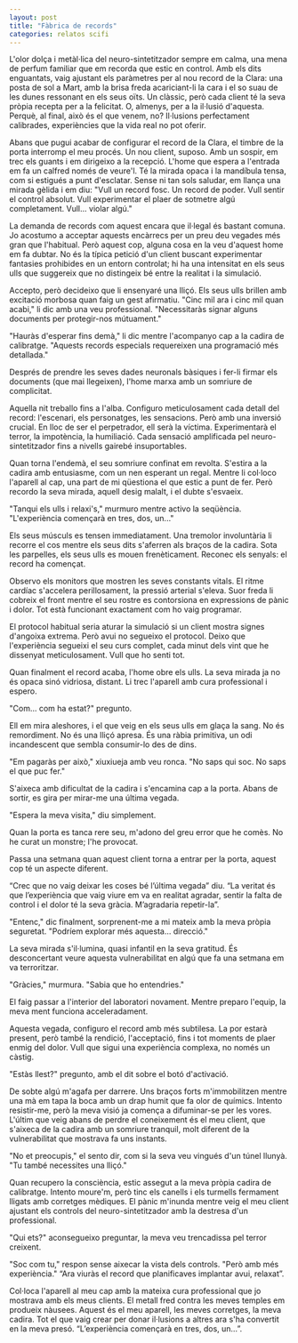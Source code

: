 ```yaml
---
layout: post
title: "Fàbrica de records"
categories: relatos scifi
---
```

L'olor dolça i metàl·lica del neuro-sintetitzador sempre em calma, una mena de perfum familiar que em recorda que estic en control. Amb els dits enguantats, vaig ajustant els paràmetres per al nou record de la Clara: una posta de sol a Mart, amb la brisa freda acariciant-li la cara i el so suau de les dunes ressonant en els seus oïts. Un clàssic, però cada client té la seva pròpia recepta per a la felicitat. O, almenys, per a la il·lusió d'aquesta. Perquè, al final, això és el que venem, no? Il·lusions perfectament calibrades, experiències que la vida real no pot oferir.

Abans que pugui acabar de configurar el record de la Clara, el timbre de la porta interromp el meu procés. Un nou client, suposo. Amb un sospir, em trec els guants i em dirigeixo a la recepció. L'home que espera a l'entrada em fa un calfred només de veure'l. Té la mirada opaca i la mandíbula tensa, com si estigués a punt d'esclatar. Sense ni tan sols saludar, em llança una mirada gèlida i em diu: "Vull un record fosc. Un record de poder. Vull sentir el control absolut. Vull experimentar el plaer de sotmetre algú completament. Vull... violar algú."

La demanda de records com aquest encara que il·legal és bastant comuna. Jo acostumo a acceptar aquests encàrrecs per un preu deu vegades més gran que l'habitual. Però aquest cop, alguna cosa en la veu d'aquest home em fa dubtar. No és la típica petició d'un client buscant experimentar fantasies prohibides en un entorn controlat; hi ha una intensitat en els seus ulls que suggereix que no distingeix bé entre la realitat i la simulació.

Accepto, però decideixo que li ensenyaré una lliçó. Els seus ulls brillen amb excitació morbosa quan faig un gest afirmatiu. "Cinc mil ara i cinc mil quan acabi," li dic amb una veu professional. "Necessitaràs signar alguns documents per protegir-nos mútuament."

"Hauràs d'esperar fins demà," li dic mentre l'acompanyo cap a la cadira de calibratge. "Aquests records especials requereixen una programació més detallada."

Després de prendre les seves dades neuronals bàsiques i fer-li firmar els documents (que mai llegeixen), l'home marxa amb un somriure de complicitat.

Aquella nit treballo fins a l'alba. Configuro meticulosament cada detall del record: l'escenari, els personatges, les sensacions. Però amb una inversió crucial. En lloc de ser el perpetrador, ell serà la víctima. Experimentarà el terror, la impotència, la humiliació. Cada sensació amplificada pel neuro-sintetitzador fins a nivells gairebé insuportables.

Quan torna l'endemà, el seu somriure confinat em revolta. S'estira a la cadira amb entusiasme, com un nen esperant un regal. Mentre li col·loco l'aparell al cap, una part de mi qüestiona el que estic a punt de fer. Però recordo la seva mirada, aquell desig malalt, i el dubte s'esvaeix.

"Tanqui els ulls i relaxi's," murmuro mentre activo la seqüència. "L'experiència començarà en tres, dos, un..."

Els seus músculs es tensen immediatament. Una tremolor involuntària li recorre el cos mentre els seus dits s'aferren als braços de la cadira. Sota les parpelles, els seus ulls es mouen frenèticament. Reconec els senyals: el record ha començat.

Observo els monitors que mostren les seves constants vitals. El ritme cardíac s'accelera perillosament, la pressió arterial s'eleva. Suor freda li cobreix el front mentre el seu rostre es contorsiona en expressions de pànic i dolor. Tot està funcionant exactament com ho vaig programar.

El protocol habitual seria aturar la simulació si un client mostra signes d'angoixa extrema. Però avui no segueixo el protocol. Deixo que l'experiència segueixi el seu curs complet, cada minut dels vint que he dissenyat meticulosament. Vull que ho senti tot.

Quan finalment el record acaba, l'home obre els ulls. La seva mirada ja no és opaca sinó vidriosa, distant. Li trec l'aparell amb cura professional i espero.

"Com... com ha estat?" pregunto.

Ell em mira aleshores, i el que veig en els seus ulls em glaça la sang. No és remordiment. No és una lliçó apresa. És una ràbia primitiva, un odi incandescent que sembla consumir-lo des de dins.

"Em pagaràs per això," xiuxiueja amb veu ronca. "No saps qui soc. No saps el que puc fer."

S'aixeca amb dificultat de la cadira i s'encamina cap a la porta. Abans de sortir, es gira per mirar-me una última vegada.

"Espera la meva visita," diu simplement.

Quan la porta es tanca rere seu, m'adono del greu error que he comès. No he curat un monstre; l'he provocat.

Passa una setmana quan aquest client torna a entrar per la porta, aquest cop té un aspecte diferent.

“Crec que no vaig deixar les coses bé l’última vegada” diu. “La veritat és que l’experiència que vaig viure em va en realitat agradar, sentir la falta de control i el dolor té la seva gràcia. M’agradaria repetir-la”.

"Entenc," dic finalment, sorprenent-me a mi mateix amb la meva pròpia seguretat. "Podríem explorar més aquesta... direcció."

La seva mirada s'il·lumina, quasi infantil en la seva gratitud. És desconcertant veure aquesta vulnerabilitat en algú que fa una setmana em va terroritzar.

"Gràcies," murmura. "Sabia que ho entendries."

El faig passar a l'interior del laboratori novament. Mentre preparo l'equip, la meva ment funciona acceleradament.

Aquesta vegada, configuro el record amb més subtilesa. La por estarà present, però també la rendició, l'acceptació, fins i tot moments de plaer enmig del dolor. Vull que sigui una experiència complexa, no només un càstig.

"Estàs llest?" pregunto, amb el dit sobre el botó d'activació.

De sobte algú m'agafa per darrere. Uns braços forts m'immobilitzen mentre una mà em tapa la boca amb un drap humit que fa olor de químics. Intento resistir-me, però la meva visió ja comença a difuminar-se per les vores. L'últim que veig abans de perdre el coneixement és el meu client, que s'aixeca de la cadira amb un somriure tranquil, molt diferent de la vulnerabilitat que mostrava fa uns instants.

"No et preocupis," el sento dir, com si la seva veu vingués d'un túnel llunyà. "Tu també necessites una lliçó."

Quan recupero la consciència, estic assegut a la meva pròpia cadira de calibratge. Intento moure'm, però tinc els canells i els turmells fermament lligats amb corretges mèdiques. El pànic m'inunda mentre veig el meu client ajustant els controls del neuro-sintetitzador amb la destresa d'un professional.

"Qui ets?" aconsegueixo preguntar, la meva veu trencadissa pel terror creixent.

"Soc com tu," respon sense aixecar la vista dels controls. "Però amb més experiència."
“Ara viuràs el record que planificaves implantar avui, relaxat”.

Col·loca l'aparell al meu cap amb la mateixa cura professional que jo mostrava amb els meus clients. El metall fred contra les meves temples em produeix nàusees. Aquest és el meu aparell, les meves corretges, la meva cadira. Tot el que vaig crear per donar il·lusions a altres ara s'ha convertit en la meva presó. “L’experiència començarà en tres, dos, un…”.

